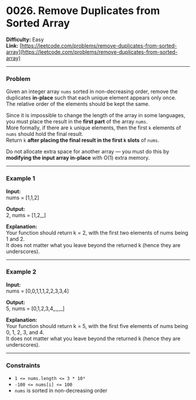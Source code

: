 # 0026. Remove Duplicates from Sorted Array

**Difficulty:** Easy  
**Link:** [https://leetcode.com/problems/remove-duplicates-from-sorted-array](https://leetcode.com/problems/remove-duplicates-from-sorted-array)

---

### Problem

Given an integer array `nums` sorted in non-decreasing order, remove the duplicates **in-place** such that each unique element appears only once.  
The relative order of the elements should be kept the same.

Since it is impossible to change the length of the array in some languages, you must place the result in the **first part** of the array `nums`.  
More formally, if there are `k` unique elements, then the first `k` elements of `nums` should hold the final result.  
Return `k` **after placing the final result in the first `k` slots** of `nums`.

Do not allocate extra space for another array — you must do this by **modifying the input array in-place** with O(1) extra memory.

---

### Example 1

**Input:**  
nums = [1,1,2]

**Output:**  
2, nums = [1,2,_]

**Explanation:**  
Your function should return k = 2, with the first two elements of nums being 1 and 2.  
It does not matter what you leave beyond the returned k (hence they are underscores).

---

### Example 2

**Input:**  
nums = [0,0,1,1,1,2,2,3,3,4]

**Output:**  
5, nums = [0,1,2,3,4,_,_,_,_,_]

**Explanation:**  
Your function should return k = 5, with the first five elements of nums being 0, 1, 2, 3, and 4.  
It does not matter what you leave beyond the returned k (hence they are underscores).

---

### Constraints

- `1 <= nums.length <= 3 * 10⁴`  
- `-100 <= nums[i] <= 100`  
- `nums` is sorted in non-decreasing order

